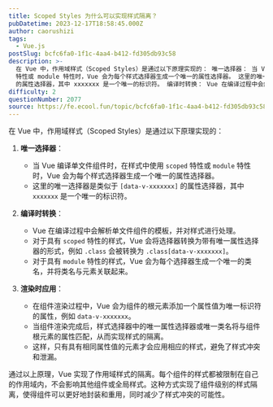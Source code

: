 ```yaml
---
title: Scoped Styles 为什么可以实现样式隔离？
pubDatetime: 2023-12-17T18:58:45.000Z
author: caorushizi
tags:
  - Vue.js
postSlug: bcfc6fa0-1f1c-4aa4-b412-fd305db93c58
description: >-
  在 Vue 中，作用域样式（Scoped Styles）是通过以下原理实现的： 唯一选择器： 当 Vue 编译单文件组件时，在样式中使用 scoped
  特性或 module 特性时，Vue 会为每个样式选择器生成一个唯一的属性选择器。 这里的唯一选择器是类似于 [data-v-xxxxxxx]
  的属性选择器，其中 xxxxxxx 是一个唯一的标识符。 编译时转换： Vue 在编译过程中会解析单文件
difficulty: 2
questionNumber: 2077
source: https://fe.ecool.fun/topic/bcfc6fa0-1f1c-4aa4-b412-fd305db93c58
---
```


在 Vue 中，作用域样式（Scoped Styles）是通过以下原理实现的：

1. **唯一选择器**：

   - 当 Vue 编译单文件组件时，在样式中使用 `scoped` 特性或 `module` 特性时，Vue 会为每个样式选择器生成一个唯一的属性选择器。
   - 这里的唯一选择器是类似于 `[data-v-xxxxxxx]` 的属性选择器，其中 `xxxxxxx` 是一个唯一的标识符。

2. **编译时转换**：

   - Vue 在编译过程中会解析单文件组件的模板，并对样式进行处理。
   - 对于具有 `scoped` 特性的样式，Vue 会将选择器转换为带有唯一属性选择器的形式，例如 `.class` 会被转换为 `.class[data-v-xxxxxxx]`。
   - 对于具有 `module` 特性的样式，Vue 会为每个选择器生成一个唯一的类名，并将类名与元素关联起来。

3. **渲染时应用**：
   - 在组件渲染过程中，Vue 会为组件的根元素添加一个属性值为唯一标识符的属性，例如 `data-v-xxxxxxx`。
   - 当组件渲染完成后，样式选择器中的唯一属性选择器或唯一类名将与组件根元素的属性匹配，从而实现样式的隔离。
   - 这样，只有具有相同属性值的元素才会应用相应的样式，避免了样式冲突和泄漏。

通过以上原理，Vue 实现了作用域样式的隔离。每个组件的样式都被限制在自己的作用域内，不会影响其他组件或全局样式。这种方式实现了组件级别的样式隔离，使得组件可以更好地封装和重用，同时减少了样式冲突的可能性。
